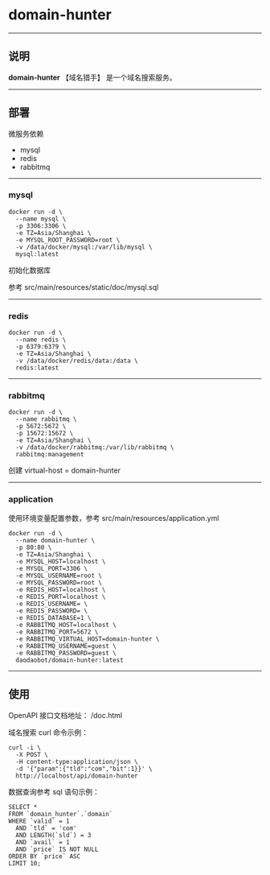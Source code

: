 # domain-hunter

---

## 说明

**domain-hunter** 【域名猎手】 是一个域名搜索服务。

---

## 部署

微服务依赖

- mysql
- redis
- rabbitmq

---

### mysql

```shell
docker run -d \
  --name mysql \
  -p 3306:3306 \
  -e TZ=Asia/Shanghai \
  -e MYSQL_ROOT_PASSWORD=root \
  -v /data/docker/mysql:/var/lib/mysql \
  mysql:latest
```

初始化数据库

参考 src/main/resources/static/doc/mysql.sql

---

### redis

```shell
docker run -d \
  --name redis \
  -p 6379:6379 \
  -e TZ=Asia/Shanghai \
  -v /data/docker/redis/data:/data \
  redis:latest
```

---

### rabbitmq

```shell
docker run -d \
  --name rabbitmq \
  -p 5672:5672 \
  -p 15672:15672 \
  -e TZ=Asia/Shanghai \
  -v /data/docker/rabbitmq:/var/lib/rabbitmq \
  rabbitmq:management
```

创建 virtual-host = domain-hunter

---

### application

使用环境变量配置参数，参考 src/main/resources/application.yml

```shell
docker run -d \
  --name domain-hunter \
  -p 80:80 \
  -e TZ=Asia/Shanghai \
  -e MYSQL_HOST=localhost \
  -e MYSQL_PORT=3306 \
  -e MYSQL_USERNAME=root \
  -e MYSQL_PASSWORD=root \
  -e REDIS_HOST=localhost \
  -e REDIS_PORT=localhost \
  -e REDIS_USERNAME= \
  -e REDIS_PASSWORD= \
  -e REDIS_DATABASE=1 \
  -e RABBITMQ_HOST=localhost \
  -e RABBITMQ_PORT=5672 \
  -e RABBITMQ_VIRTUAL_HOST=domain-hunter \
  -e RABBITMQ_USERNAME=guest \
  -e RABBITMQ_PASSWORD=guest \
  daodaobot/domain-hunter:latest
```

---

## 使用

OpenAPI 接口文档地址： /doc.html

域名搜索 curl 命令示例：

```shell
curl -i \
  -X POST \
  -H content-type:application/json \
  -d '{"param":{"tld":"com","bit":1}}' \
  http://localhost/api/domain-hunter
```

数据查询参考 sql 语句示例：

```mysql
SELECT *
FROM `domain_hunter`.`domain`
WHERE `valid` = 1
  AND `tld` = 'com'
  AND LENGTH(`sld`) = 3
  AND `avail` = 1
  AND `price` IS NOT NULL
ORDER BY `price` ASC
LIMIT 10;
```
